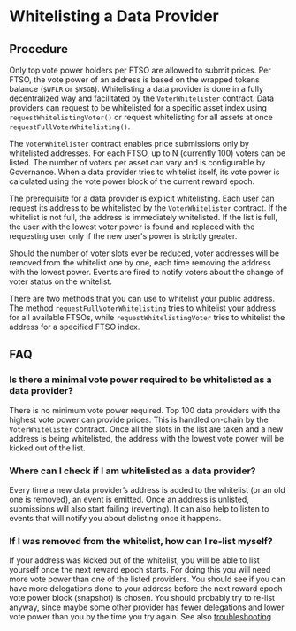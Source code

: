 # Whitelisting a Data Provider

## Procedure

Only top vote power holders per FTSO are allowed to submit prices.
Per FTSO, the vote power of an address is based on the wrapped tokens balance (`$WFLR` or `$WSGB`).
Whitelisting a data provider is done in a fully decentralized way and facilitated by the `VoterWhitelister` contract.
Data providers can request to be whitelisted for a specific asset index using `requestWhitelistingVoter()` or request whitelisting for all assets at once `requestFullVoterWhitelisting()`.

The `VoterWhitelister` contract enables price submissions only by whitelisted addresses.
For each FTSO, up to N (currently 100) voters can be listed.
The number of voters per asset can vary and is configurable by Governance.
When a data provider tries to whitelist itself, its vote power is calculated using the vote power block of the current reward epoch.

The prerequisite for a data provider is explicit whitelisting.
Each user can request its address to be whitelisted by the `VoterWhitelister` contract.
If the whitelist is not full, the address is immediately whitelisted.
If the list is full, the user with the lowest voter power is found and replaced with the requesting user only if the new user's power is strictly greater.

Should the number of voter slots ever be reduced, voter addresses will be removed from the whitelist one by one, each time removing the address with the lowest power.
Events are fired to notify voters about the change of voter status on the whitelist.

There are two methods that you can use to whitelist your public address.
The method `requestFullVoterWhitelisting` tries to whitelist your address for all available FTSOs, while `requestWhitelistingVoter` tries to whitelist the address for a specified FTSO index.

## FAQ

### Is there a minimal vote power required to be whitelisted as a data provider?

There is no minimum vote power required.
Top 100 data providers with the highest vote power can provide prices.
This is handled on-chain by the `VoterWhitelister` contract.
Once all the slots in the list are taken and a new address is being whitelisted, the address with the lowest vote power will be kicked out of the list.

### Where can I check if I am whitelisted as a data provider?

Every time a new data provider’s address is added to the whitelist (or an old one is removed), an event is emitted.
Once an address is unlisted, submissions will also start failing (reverting).
It can also help to listen to events that will notify you about delisting once it happens.

### If I was removed from the whitelist, how can I re-list myself?

If your address was kicked out of the whitelist, you will be able to list yourself once the next reward epoch starts.
For doing this you will need more vote power than one of the listed providers.
You should see if you can have more delegations done to your address before the next reward epoch vote power block (snapshot) is chosen.
You should probably try to re-list anyway, since maybe some other provider has fewer delegations and lower vote power than you by the time you try again.
See also [troubleshooting](./troubleshooting.md)
